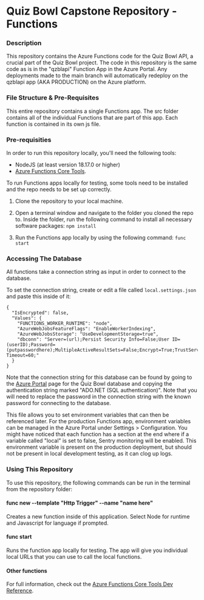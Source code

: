 # Quiz Bowl Capstone Repository - Functions
### Description
This repository contains the Azure Functions code for the Quiz Bowl API, a crucial part of the Quiz Bowl project. The code in this repository is the same code as is in the "qzblapi" Function App in the Azure Portal. Any deployments made to the main branch will automatically redeploy on the qzblapi app (AKA PRODUCTION) on the Azure platform.

### File Structure & Pre-Requisites
This entire repository contains a single Functions app. The src folder contains all of the individual Functions that are part of this app. Each function is contained in its own js file.

### Pre-requisities
In order to run this repository locally, you'll need the following tools:
- NodeJS (at least version 18.17.0 or higher)
- [Azure Functions Core Tools](https://learn.microsoft.com/en-us/azure/azure-functions/functions-run-local?programming-language-javascript).

To run Functions apps locally for testing, some tools need to be installed and the repo needs to be set up correctly. 

1. Clone the repository to your local machine.

2. Open a terminal window and navigate to the folder you cloned the repo to. Inside the folder, run the following command to install all necessary software packages: ```npm install```

3. Run the Functions app locally by using the following command: ```func start```

### Accessing The Database
All functions take a connection string as input in order to connect to the database.

To set the connection string, create or edit a file called ```local.settings.json``` and paste this inside of it:
```
{
  "IsEncrypted": false,
  "Values": {
    "FUNCTIONS_WORKER_RUNTIME": "node",
    "AzureWebJobsFeatureFlags": "EnableWorkerIndexing",
    "AzureWebJobsStorage": "UseDevelopmentStorage=true",
    "dbconn": "Server=(url);Persist Security Info=False;User ID=(userID);Password=(putpasswordhere);MultipleActiveResultSets=False;Encrypt=True;TrustServerCertificate=False;Connection Timeout=60;"
  }
}
```
Note that the connection string for this database can be found by going to the [Azure Portal](https://portal.azure.com) page for the Quiz Bowl database and copying the authentication string marked "ADO.NET (SQL authentication)". Note that you will need to replace the password in the connection string with the known password for connecting to the database.

This file allows you to set environment variables that can then be referenced later. For the production Functions app, environment variables can be managed in the Azure Portal under Settings > Configuration. You might have noticed that each function has a section at the end where if a variable called "local" is set to false, Sentry monitoring will be enabled. This environment variable is present on the production deployment, but should not be present in local development testing, as it can clog up logs.

### Using This Repository
To use this repository, the following commands can be run in the terminal from the repository folder:

#### func new --template "Http Trigger" --name "name here"
Creates a new function inside of this application. Select Node for runtime and Javascript for language if prompted.

#### func start
Runs the function app locally for testing. The app will give you individual local URLs that you can use to call the local functions.

#### Other functions
For full information, check out the [Azure Functions Core Tools Dev Reference](https://learn.microsoft.com/en-us/azure/azure-functions/functions-run-local?programming-language-javascript).
